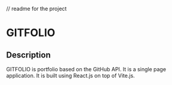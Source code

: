 // readme for the project

# GITFOLIO

## Description
GITFOLIO is portfolio based on the GitHub API. It is a single page application. It is built using React.js on top of Vite.js.